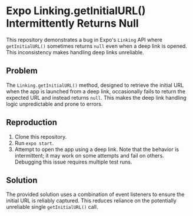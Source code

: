 # Expo Linking.getInitialURL() Intermittently Returns Null

This repository demonstrates a bug in Expo's `Linking` API where `getInitialURL()` sometimes returns `null` even when a deep link is opened. This inconsistency makes handling deep links unreliable.

## Problem

The `Linking.getInitialURL()` method, designed to retrieve the initial URL when the app is launched from a deep link, occasionally fails to return the expected URL and instead returns `null`.  This makes the deep link handling logic unpredictable and prone to errors.

## Reproduction

1. Clone this repository.
2. Run `expo start`.
3. Attempt to open the app using a deep link. Note that the behavior is intermittent; it may work on some attempts and fail on others.  Debugging this issue requires multiple test runs.

## Solution

The provided solution uses a combination of event listeners to ensure the initial URL is reliably captured. This reduces reliance on the potentially unreliable single `getInitialURL()` call. 
